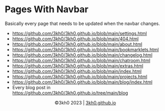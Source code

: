 # Pages With Navbar
Basically every page that needs to be updated when the navbar changes.

- https://github.com/3kh0/3kh0.github.io/blob/main/settings.html
- https://github.com/3kh0/3kh0.github.io/blob/main/404.html
- https://github.com/3kh0/3kh0.github.io/blob/main/about.html
- https://github.com/3kh0/3kh0.github.io/blob/main/bookmarklets.html
- https://github.com/3kh0/3kh0.github.io/blob/main/changelog.html
- https://github.com/3kh0/3kh0.github.io/blob/main/chatroom.html
- https://github.com/3kh0/3kh0.github.io/blob/main/extras.html
- https://github.com/3kh0/3kh0.github.io/blob/main/index.html
- https://github.com/3kh0/3kh0.github.io/blob/main/projects.html
- https://github.com/3kh0/3kh0.github.io/blob/main/blog/index.html
- Every blog post in https://github.com/3kh0/3kh0.github.io/tree/main/blog

<p align="center">
©3kh0 2023 | <a href="https://3kh0.github.io">3kh0.github.io</a>
</p>